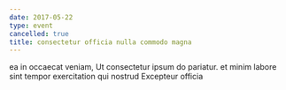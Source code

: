 ```yaml
---
date: 2017-05-22
type: event
cancelled: true
title: consectetur officia nulla commodo magna
---
```

ea in occaecat veniam, Ut consectetur ipsum do pariatur. et minim labore sint tempor exercitation qui nostrud Excepteur officia